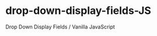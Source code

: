 drop-down-display-fields-JS
===========================

Drop Down Display Fields / Vanilla JavaScript
